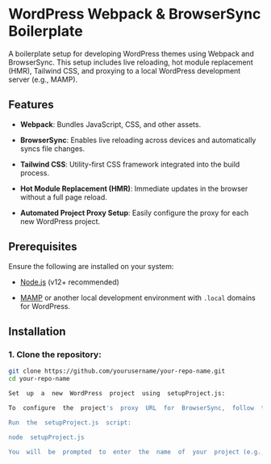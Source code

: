 # WordPress Webpack & BrowserSync Boilerplate

A boilerplate setup for developing WordPress themes using Webpack and BrowserSync. This setup includes live reloading, hot module replacement (HMR), Tailwind CSS, and proxying to a local WordPress development server (e.g., MAMP).

## Features

- **Webpack**: Bundles JavaScript, CSS, and other assets.

- **BrowserSync**: Enables live reloading across devices and automatically syncs file changes.

- **Tailwind CSS**: Utility-first CSS framework integrated into the build process.

- **Hot Module Replacement (HMR)**: Immediate updates in the browser without a full page reload.

- **Automated Project Proxy Setup**: Easily configure the proxy for each new WordPress project.

## Prerequisites

Ensure the following are installed on your system:

- [Node.js](https://nodejs.org/) (v12+ recommended)

- [MAMP](https://www.mamp.info/en/) or another local development environment with `.local` domains for WordPress.

## Installation

### 1. Clone the repository:

```bash
git clone https://github.com/yourusername/your-repo-name.git
cd your-repo-name

Set  up  a  new  WordPress  project  using  setupProject.js:

To  configure  the  project's  proxy  URL  for  BrowserSync,  follow  these  steps:

Run  the  setupProject.js  script:

node  setupProject.js

You  will  be  prompted  to  enter  the  name  of  your  project (e.g., brad-university). This name will be used to set up the proxy URL.
```
